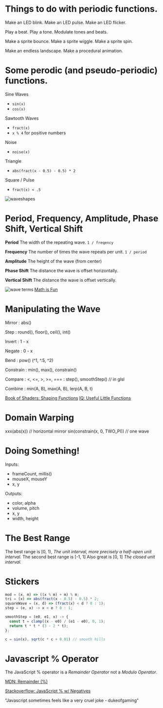 # Things to do with periodic functions.

Make an LED blink. Make an LED pulse. Make an LED flicker.

Play a beat. Play a tone. Modulate tones and beats.

Make a sprite bounce. Make a sprite wiggle. Make a sprite spin.

Make an endless landscape. Make a procedural animation.

# Some perodic (and pseudo-periodic) functions.

Sine Waves

- `sin(x)`
- `cos(x)`

Sawtooth Waves

- `fract(x)`
- `x % 4` for positive numbers

Noise

- `noise(x)`

Triangle

- `abs(fract(x - 0.5) - 0.5) * 2`

Square / Pulse

- `fract(x) < .5`

![waveshapes](https://upload.wikimedia.org/wikipedia/commons/thumb/7/77/Waveforms.svg/800px-Waveforms.svg.png)

# Period, Frequency, Amplitude, Phase Shift, Vertical Shift

**Period**
The width of the repeating wave. `1 / freqency`

**Frequency**
The number of times the wave repeats per unit. `1 / period`

**Amplitude**
The height of the wave (from center)

**Phase Shift**
The distance the wave is offset horizontally.

**Vertical Shift**
The distance the wave is offset vertically.

![wave terms](https://www.mathsisfun.com/algebra/images/a-sin-bxcd.svg)
[Math is Fun](https://www.mathsisfun.com/algebra/amplitude-period-frequency-phase-shift.html)

# Manipulating the Wave

Mirror
: abs()

Step
: round(), floor(), ceil(), int()

Invert
: 1 - x

Negate
: 0 - x

Bend
: pow() (^1, ^.5, ^2)

Constrain
: min(), max(), constrain()

Compare
: <, <=, >, >=, ===
: step(), smoothStep() // in glsl

Combine
: min(A, B), max(A, B), lerp(A, B, t)

[Book of Shaders: Shaping Functions](https://thebookofshaders.com/05/)
[IQ: Useful Little Functions](https://www.iquilezles.org/www/articles/functions/functions.htm)

# Domain Warping

xxx(abs(x)) // horizontal mirror
sin(constrain(x, 0, TWO_PI)) // one wave

# Doing Something!

Inputs:

- frameCount, millis()
- mouseX, mouseY
- x, y

Outputs:

- color, alpha
- volume, pitch
- x, y
- width, height

# The Best Range

The best range is [0, 1), _The unit interval, more precisely a half-open unit interval._
The second best range is [-1, 1]
Also great is [0, 1] _The closed unit interval._

# Stickers

```javascript
mod = (x, m) => ((x % m) + m) % m;
tri = (x) => abs(fract(x - 0.5) - 0.5) * 2;
squareWave = (x, d) => (fract(x) < d ? 0 : 1);
step = (e, x) -> x < e ? 0 : 1;

smoothStep = (e0, e1, x) -> {
  const t = clamp((x - e0) / (e1 - e0), 0, 1);
  return t * t * (3 - 2 * t);
};

c = sin(x), sqrt(c * c + 0.01) // smooth hills
```

# Javascript % Operator

The JavaScript % operator is a _Remainder Operator_ not a _Modulo Operator_.

[MDN: Remainder (%)](https://developer.mozilla.org/en-US/docs/Web/JavaScript/Reference/Operators/Remainder)

[Stackoverflow: JavaScript % w/ Negatives](https://stackoverflow.com/questions/4467539/javascript-modulo-gives-a-negative-result-for-negative-numbers)

"Javascript sometimes feels like a very cruel joke - dukeofgaming"
